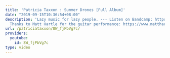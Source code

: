```yaml
---
title: 'Patricia Taxxon : Summer Drones [Full Album]'
date: "2019-09-15T10:36:54+08:00"
description: 'Lazy music for lazy people. --- Listen on Bandcamp: https://patriciataxxon.bandcamp.com/album/summer-drones
  Thanks to Matt Hartle for the guitar performance: https://www.matthartlemusic.com'
url: /patriciataxxon/8W_fjPbVg7c/
providers:
  youtube:
    id: 8W_fjPbVg7c
type: video
---
```

